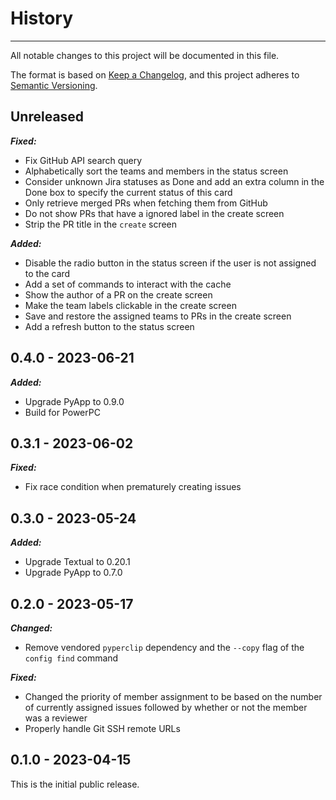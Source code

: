# History

-----

All notable changes to this project will be documented in this file.

The format is based on [Keep a Changelog](https://keepachangelog.com/en/1.0.0/), and this project adheres to [Semantic Versioning](https://semver.org/spec/v2.0.0.html).

## Unreleased

***Fixed:***

- Fix GitHub API search query
- Alphabetically sort the teams and members in the status screen
- Consider unknown Jira statuses as Done and add an extra column in the Done box to specify the current status of this card
- Only retrieve merged PRs when fetching them from GitHub
- Do not show PRs that have a ignored label in the create screen
- Strip the PR title in the `create` screen

***Added:***

- Disable the radio button in the status screen if the user is not assigned to the card
- Add a set of commands to interact with the cache
- Show the author of a PR on the create screen
- Make the team labels clickable in the create screen
- Save and restore the assigned teams to PRs in the create screen
- Add a refresh button to the status screen

## 0.4.0 - 2023-06-21

***Added:***

- Upgrade PyApp to 0.9.0
- Build for PowerPC

## 0.3.1 - 2023-06-02

***Fixed:***

- Fix race condition when prematurely creating issues

## 0.3.0 - 2023-05-24

***Added:***

- Upgrade Textual to 0.20.1
- Upgrade PyApp to 0.7.0

## 0.2.0 - 2023-05-17

***Changed:***

- Remove vendored `pyperclip` dependency and the `--copy` flag of the `config find` command

***Fixed:***

- Changed the priority of member assignment to be based on the number of currently assigned issues followed by whether or not the member was a reviewer
- Properly handle Git SSH remote URLs

## 0.1.0 - 2023-04-15

This is the initial public release.
